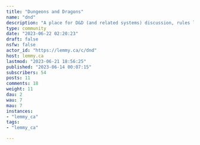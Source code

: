 ```yaml
---
title: "Dungeons and Dragons" 
name: "dnd"
description: "A place for D&D (and related systems) discussion, rules lawyering, minmaxing, art, anecdotes, homebrew reviews, and more! No sharing of copyrighted material. Please keep it SFW. [CC licensed 5.1 D&D 5e Core Rules](https://www.dndbeyond.com/attachments/39j2li89/SRD5.1-CCBY4.0_License_live%20links.pdf)See also [!dndnext@ttrpg.network](/c/dndnext@ttrpg.network) and [!dnd@lemmy.world](/c/dnd@lemmy.world)  "
type: community
date: "2023-06-22 02:20:23"
draft: false
nsfw: false
actor_id: "https://lemmy.ca/c/dnd"
host: lemmy.ca
lastmod: "2023-06-21 18:56:25"
published: "2023-06-14 00:07:15"
subscribers: 54
posts: 11
comments: 18
weight: 11
dau: 2
wau: 7
mau: 7
instances:
- "lemmy_ca"
tags: 
- "lemmy_ca"

---
```

